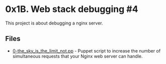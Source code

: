 # 0x1B. Web stack debugging #4

This project is about debugging a nginx server.

## Files

- [0-the_sky_is_the_limit_not.pp](./0-the_sky_is_the_limit_not.pp) - Puppet script to increase the number of simultaneous requests that your Nginx web server can handle.